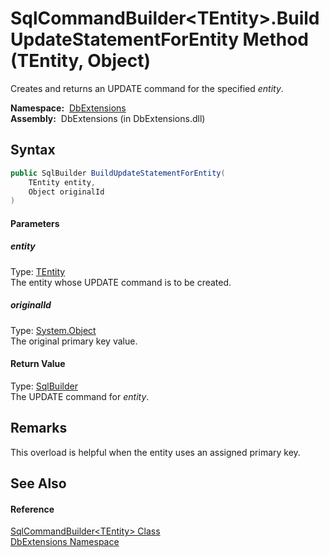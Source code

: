 SqlCommandBuilder&lt;TEntity>.BuildUpdateStatementForEntity Method (TEntity, Object)
====================================================================================
Creates and returns an UPDATE command for the specified *entity*.

  **Namespace:**  [DbExtensions][1]  
  **Assembly:**  DbExtensions (in DbExtensions.dll)

Syntax
------

```csharp
public SqlBuilder BuildUpdateStatementForEntity(
	TEntity entity,
	Object originalId
)
```

#### Parameters

##### *entity*
Type: [TEntity][2]  
The entity whose UPDATE command is to be created.

##### *originalId*
Type: [System.Object][3]  
The original primary key value.

#### Return Value
Type: [SqlBuilder][4]  
The UPDATE command for *entity*.

Remarks
-------
This overload is helpful when the entity uses an assigned primary key.

See Also
--------

#### Reference
[SqlCommandBuilder&lt;TEntity> Class][2]  
[DbExtensions Namespace][1]  

[1]: ../README.md
[2]: README.md
[3]: http://msdn.microsoft.com/en-us/library/e5kfa45b
[4]: ../SqlBuilder/README.md